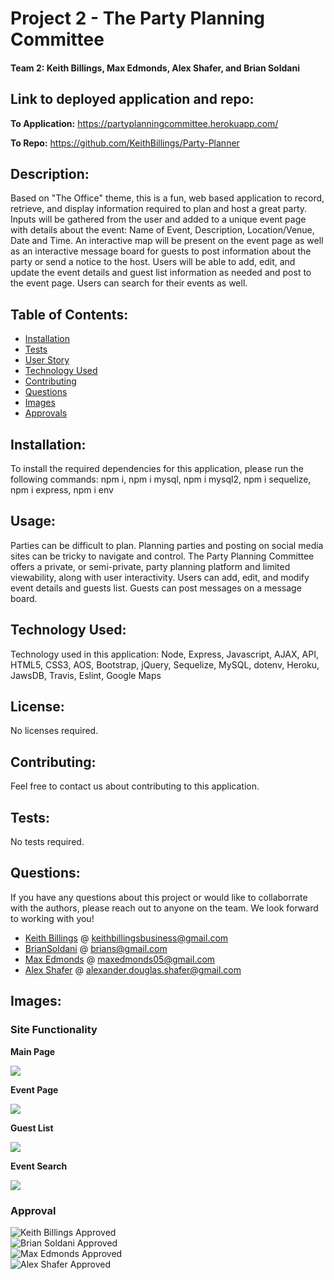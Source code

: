 # Project 2 - The Party Planning Committee

#### Team 2: Keith Billings, Max Edmonds, Alex Shafer, and Brian Soldani



## Link to deployed application and repo: 

**To Application:** https://partyplanningcommittee.herokuapp.com/

**To Repo:** https://github.com/KeithBillings/Party-Planner


## Description: 

Based on "The Office" theme, this is a fun, web based application to record, retrieve, and display information required to plan and host a great party. Inputs will be gathered from the user and added to a unique event page with details about the event: Name of Event, Description, Location/Venue, Date and Time. An interactive map will be present on the event page as well as an interactive message board for guests to post information about the party or send a notice to the host. Users will be able to add, edit, and update the event details and guest list information as needed and post to the event page. Users can search for their events as well.

    
## Table of Contents: 

* [Installation](#installation)
* [Tests](#tests)
* [User Story](#usage)
* [Technology Used](#technology-used)
* [Contributing](#contributing)
* [Questions](#questions)
* [Images](#images)
* [Approvals](#approval)

    
## Installation: 

To install the required dependencies for this application, please run the following commands:  npm i, npm i mysql, npm i mysql2, npm i sequelize, npm i express, npm i env

    
## Usage: 
    
Parties can be difficult to plan. Planning parties and posting on social media sites can be tricky to navigate and control. The Party Planning Committee offers a private, or semi-private, party planning platform and limited viewability, along with user interactivity. Users can add, edit, and modify event details and guests list. Guests can post messages on a message board.


## Technology Used: 
    
Technology used in this application: Node, Express, Javascript, AJAX, API, HTML5, CSS3, AOS, Bootstrap, jQuery, Sequelize, MySQL, dotenv, Heroku, JawsDB, Travis, Eslint, Google Maps

    
## License: 
    
No licenses required.
    

## Contributing: 

Feel free to contact us about contributing to this application.
    

## Tests: 

No tests required.

    
## Questions: 
    
If you have any questions about this project or would like to collaborrate with the authors, please reach out to anyone on the team. We look forward to working with you!

- [Keith Billings](https://github.com/KeithBillings) @ keithbillingsbusiness@gmail.com
- [BrianSoldani](https://github.com/BrianSoldani) @ brians@gmail.com
- [Max Edmonds](https://github.com/zilchlorf) @ maxedmonds05@gmail.com
- [Alex Shafer](https://github.com/AlexShafer) @ alexander.douglas.shafer@gmail.com


## Images:


### Site Functionality


**Main Page**

![](/assets/images/mainpage.jpg)


**Event Page**

![](/assets/images/eventpage.jpg)


**Guest List**

![](/assets/images/guestlist.jpg)


**Event Search**

![](/assets/images/eventsearch.jpg)



### Approval

![Keith Billings Approved](https://img.shields.io/badge/Keith%20Billings-Approved-brightgreen)<br>
![Brian Soldani Approved](https://img.shields.io/badge/Brian%20Soldani-Approved-brightgreen)<br>
![Max Edmonds Approved](https://img.shields.io/badge/Max%20Edmonds-Approved-brightgreen)<br>
![Alex Shafer Approved](https://img.shields.io/badge/Alex%20Shafer-Approved-brightgreen)
